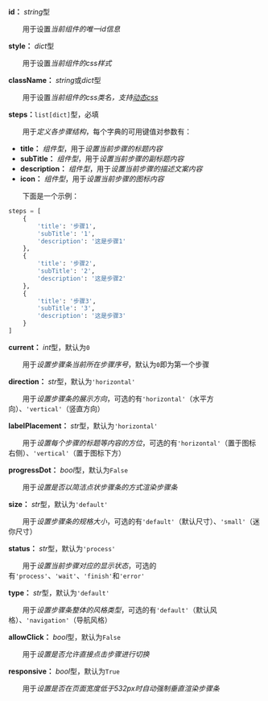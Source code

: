 **id：** *string*型

　　用于设置*当前组件的唯一id信息*

**style：** *dict*型

　　用于设置*当前组件的css样式*

**className：** *string*或*dict*型

　　用于设置*当前组件的css类名，支持[动态css](/advanced-classname)*

**steps：**`list[dict]`型，必填

　　用于*定义各步骤结构*，每个字典的可用键值对参数有：

- **title：** *组件型*，用于*设置当前步骤的标题内容*
- **subTitle：** *组件型*，用于*设置当前步骤的副标题内容*
- **description：** *组件型*，用于*设置当前步骤的描述文案内容*
- **icon：** *组件型*，用于*设置当前步骤的图标内容*

　　下面是一个示例：

```python
steps = [
    {
        'title': '步骤1',
        'subTitle': '1',
        'description': '这是步骤1'
    },
    {
        'title': '步骤2',
        'subTitle': '2',
        'description': '这是步骤2'
    },
    {
        'title': '步骤3',
        'subTitle': '3',
        'description': '这是步骤3'
    }
]
```

**current：** *int*型，默认为`0`

　　用于*设置步骤条当前所在步骤序号*，默认为`0`即为第一个步骤

**direction：** *str*型，默认为`'horizontal'`

　　用于*设置步骤条的展示方向*，可选的有`'horizontal'`（水平方向）、`'vertical'`（竖直方向）

**labelPlacement：** *str*型，默认为`'horizontal'`

　　用于*设置每个步骤的标题等内容的方位*，可选的有`'horizontal'`（置于图标右侧）、`'vertical'`（置于图标下方）

**progressDot：** *bool*型，默认为`False`

　　用于*设置是否以简洁点状步骤条的方式渲染步骤条*

**size：** *str*型，默认为`'default'`

　　用于*设置步骤条的规格大小*，可选的有`'default'`（默认尺寸）、`'small'`（迷你尺寸）

**status：** *str*型，默认为`'process'`

　　用于*设置当前步骤对应的显示状态*，可选的有`'process'`、`'wait'`、`'finish'`和`'error'`

**type：** *str*型，默认为`'default'`

　　用于*设置步骤条整体的风格类型*，可选的有`'default'`（默认风格）、`'navigation'`（导航风格）

**allowClick：** *bool*型，默认为`False`

　　用于*设置是否允许直接点击步骤进行切换*

**responsive：** *bool*型，默认为`True`

　　用于*设置是否在页面宽度低于532px时自动强制垂直渲染步骤条*